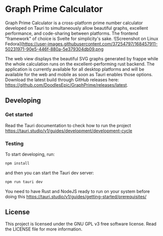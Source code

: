 # Graph Prime Calculator

Graph Prime Calculator is a cross-platform prime number calculator developed on Tauri to simultaneously allow beautiful graphs, excellent performance, and code-sharing between platforms. The frontend "framework" of choice is Svelte for simplicity's sake.
![Screenshot on Linux Fedora](https://user-images.githubusercontent.com/37254797/168457911-50231971-90e5-446f-880a-5e379304db09.png

The web view displays the beautiful SVG graphs generated by frappe while the whole calculation runs on the excellent-performing rust backend. The application is currently available for all desktop platforms and will be available for the web and mobile as soon as Tauri enables those options. Download the latest build through GitHub releases here: https://github.com/DoodlesEpic/GraphPrime/releases/latest.

## Developing

### Get started

Read the Tauri documentation to check how to run the project
https://tauri.studio/v1/guides/development/development-cycle

### Testing

To start developing, run:

```bash
npm install
```

and then you can start the Tauri dev server:

```bash
npm run tauri dev
```

You need to have Rust and NodeJS ready to run on your system before doing this
https://tauri.studio/v1/guides/getting-started/prerequisites/

## License

This project is licensed under the GNU GPL v3 free software license. Read the LICENSE file for more information.
